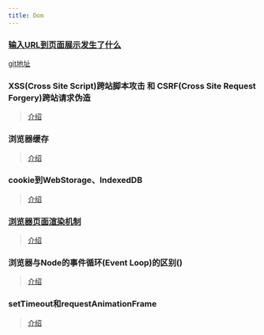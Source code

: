 ```yaml
---
title: Dom
---
```


### [输入URL到页面展示发生了什么](https://zhuanlan.zhihu.com/p/190320054)
[git地址](https://github.com/venaissance/myBlog/issues/17)


### XSS(Cross Site Script)跨站脚本攻击 和 CSRF(Cross Site Request Forgery)跨站请求伪造
> [介绍](https://juejin.im/post/6844904100945985543)

### 浏览器缓存
> [介绍](https://juejin.im/post/6844903829620686856)

### cookie到WebStorage、IndexedDB
> [介绍](https://juejin.im/post/6844903812092674061)
### [浏览器页面渲染机制]()
> [介绍](https://juejin.im/post/6844903815758479374)

### 浏览器与Node的事件循环(Event Loop)的区别()
> [介绍](https://juejin.im/post/6844903761949753352)

### setTimeout和requestAnimationFrame
> [介绍](https://juejin.im/post/6844904083204079630)
